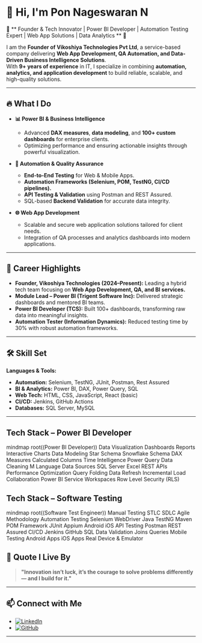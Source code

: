 # 👋 Hi, I'm Pon Nageswaran N  

🌟 ** Founder & Tech Innovator | Power BI Developer | Automation Testing Expert | Web App Solutions | Data Analytics ** 🌟

I am the **Founder of Vikoshiya Technologies Pvt Ltd**, a service-based company delivering **Web App Development, QA Automation, and Data-Driven Business Intelligence Solutions**.  
With **9+ years of experience** in IT, I specialize in combining **automation, analytics, and application development** to build reliable, scalable, and high-quality solutions.

---

## 🔥 **What I Do**  
- **📊 Power BI & Business Intelligence**  
  - Advanced **DAX measures**, **data modeling**, and **100+ custom dashboards** for enterprise clients.  
  - Optimizing performance and ensuring actionable insights through powerful visualization.  

- **🧪 Automation & Quality Assurance**  
  - **End-to-End Testing** for Web & Mobile Apps.  
  - **Automation Frameworks (Selenium, POM, TestNG, CI/CD pipelines).**  
  - **API Testing & Validation** using Postman and REST Assured.  
  - SQL-based **Backend Validation** for accurate data integrity.  

- **🌐 Web App Development**  
  - Scalable and secure web application solutions tailored for client needs.  
  - Integration of QA processes and analytics dashboards into modern applications.

---

## 🚀 **Career Highlights**  
- **Founder, Vikoshiya Technologies (2024–Present):** Leading a hybrid tech team focusing on **Web App Development, QA, and BI services.**  
- **Module Lead – Power BI (Trigent Software Inc):** Delivered strategic dashboards and mentored BI teams.  
- **Power BI Developer (TCS):** Built 100+ dashboards, transforming raw data into meaningful insights.  
- **Automation Tester (Information Dynamics):** Reduced testing time by 30% with robust automation frameworks.  

---

## 🛠 **Skill Set**  
**Languages & Tools:**  
- **Automation:** Selenium, TestNG, JUnit, Postman, Rest Assured  
- **BI & Analytics:** Power BI, DAX, Power Query, SQL  
- **Web Tech:** HTML, CSS, JavaScript, React (basic)  
- **CI/CD:** Jenkins, GitHub Actions  
- **Databases:** SQL Server, MySQL  

---
Tech Stack – Power BI Developer
----
mindmap
  root((Power BI Developer))
    Data Visualization
      Dashboards
      Reports
      Interactive Charts
    Data Modeling
      Star Schema
      Snowflake Schema
    DAX
      Measures
      Calculated Columns
      Time Intelligence
    Power Query
      Data Cleaning
      M Language
    Data Sources
      SQL Server
      Excel
      REST APIs
    Performance Optimization
      Query Folding
      Data Refresh
      Incremental Load
    Collaboration
      Power BI Service
      Workspaces
      Row Level Security (RLS)


Tech Stack – Software Testing
----
mindmap
  root((Software Test Engineer))
    Manual Testing
      STLC
      SDLC
      Agile Methodology
    Automation Testing
      Selenium WebDriver
        Java
        TestNG
        Maven
        POM Framework
        JUnit
      Appium
        Android
        iOS
    API Testing
      Postman
      REST Assured
    CI/CD
      Jenkins
      GitHub
    SQL
      Data Validation
      Joins
      Queries
    Mobile Testing
      Android Apps
      iOS Apps
      Real Device & Emulator


## 💬 **Quote I Live By**  
> **"Innovation isn’t luck, it’s the courage to solve problems differently — and I build for it."**

---

## 📫 **Connect with Me**  
- [![LinkedIn](https://img.shields.io/badge/LinkedIn-0A66C2?style=for-the-badge&logo=linkedin&logoColor=white)](https://www.linkedin.com/in/pon-nageswaran-n-a63349a0/)
- [![GitHub](https://img.shields.io/badge/GitHub-181717?style=for-the-badge&logo=github)](https://github.com/ponnageswaran)

---
